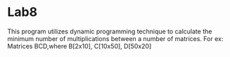 # Lab8
This program utilizes dynamic programming technique to calculate the minimum number of multiplications between a number of matrices.
For ex: Matrices BCD,where B[2x10], C[10x50], D[50x20]
